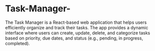 # Task-Manager-
The Task Manager is a React-based web application that helps users efficiently organize and track their tasks. The app provides a dynamic interface where users can create, update, delete, and categorize tasks based on priority, due dates, and status (e.g., pending, in progress, completed).
